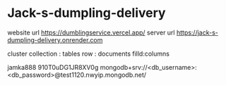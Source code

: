 # Jack-s-dumpling-delivery

website url
https://dumblingservice.vercel.app/
server url
https://jack-s-dumpling-delivery.onrender.com


cluster
collection : tables
row : documents
filld:columns

jamka888
910T0uDG1JR8XV0g
mongodb+srv://<db_username>:<db_password>@test1120.nwyip.mongodb.net/